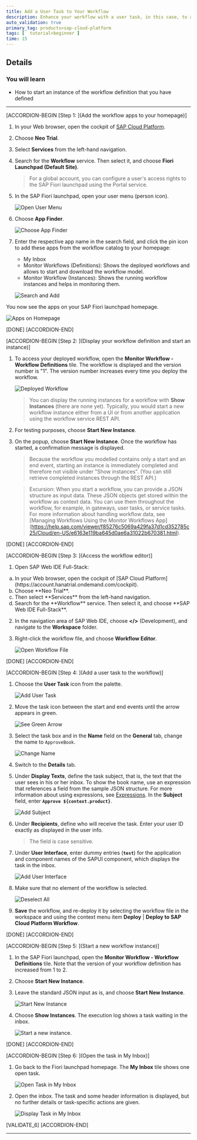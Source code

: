 ```yaml
---
title: Add a User Task to Your Workflow
description: Enhance your workflow with a user task, in this case, to add an approval.
auto_validation: true
primary_tag: products>sap-cloud-platform
tags: [  tutorial>beginner ]
time: 15
---
```


## Details
### You will learn  
  - How to start an instance of the workflow definition that you have defined

---
[ACCORDION-BEGIN [Step 1: ](Add the workflow apps to your homepage)]
1. In your Web browser, open the cockpit of [SAP Cloud Platform](https://account.hanatrial.ondemand.com/cockpit).
2. Choose **Neo Trial**.
3. Select **Services** from the left-hand navigation.
4. Search for the **Workflow** service. Then select it, and choose **Fiori Launchpad (Default Site)**.
    > For a global account, you can configure a user's access rights to the SAP Fiori launchpad using the Portal service.

5. In the SAP Fiori launchpad, open your user menu (person icon).

    ![Open User Menu](open-user-menu.png)

6. Choose **App Finder**.

    ![Choose App Finder](choose-app-finder.png)

7. Enter the respective app name in the search field, and click the pin icon to add these apps from the workflow catalog to your homepage:
      - My Inbox
      - Monitor Workflows (Definitions): Shows the deployed workflows and allows to start and download the workflow model.
      - Monitor Workflow (Instances): Shows the running workflow instances and helps in monitoring them.

    ![Search and Add](search-and-add.png)

You now see the apps on your SAP Fiori launchpad homepage.

  ![Apps on Homepage](apps-homepage.png)

[DONE]
[ACCORDION-END]

[ACCORDION-BEGIN [Step 2: ](Display your workflow definition and start an instance)]
1. To access your deployed workflow, open the **Monitor Workflow - Workflow Definitions** tile.
  The workflow is displayed and the version number is "1". The version number increases every time you deploy the workflow.

    ![Deployed Workflow](deployed-workflow.png)

    > You can display the running instances for a workflow with **Show Instances** (there are none yet). Typically, you would start a new workflow instance either from a UI or from another application using the workflow service REST API.

2. For testing purposes, choose **Start New Instance**.
3. On the popup, choose **Start New Instance**.
   Once the workflow has started, a confirmation message is displayed.

    >Because the workflow you modelled contains only a start and an end event, starting an instance is immediately completed and therefore not visible under "Show instances". (You can still retrieve completed instances through the REST API.)

    >Excursion: When you start a workflow, you can provide a JSON structure as input data. These JSON objects get stored within the workflow as context data. You can use them throughout the workflow, for example, in gateways, user tasks, or service tasks. For more information about handling workflow data, see [Managing Workflows Using the Monitor Workflows App] (https://help.sap.com/viewer/f85276c5069a429fa37d1cd352785c25/Cloud/en-US/e6163e119ba645d0ae6a31022b670381.html).

[DONE]
[ACCORDION-END]

[ACCORDION-BEGIN [Step 3: ](Access the workflow editor)]
1. Open SAP Web IDE Full-Stack:
  <ol type="a"><li>In your Web browser, open the cockpit of [SAP Cloud Platform](https://account.hanatrial.ondemand.com/cockpit).
  </li><li>Choose **Neo Trial**.
  </li><li>Then select **Services** from the left-hand navigation.
  </li><li>Search for the **Workflow** service. Then select it, and choose **SAP Web IDE Full-Stack**.</li></ol>

2. In the navigation area of SAP Web IDE, choose **</>** (Development), and navigate to the **Workspace** folder.

3. Right-click the workflow file, and choose **Workflow Editor**.

    ![Open Workflow File](open-wf-file.png)

[DONE]
[ACCORDION-END]

[ACCORDION-BEGIN [Step 4: ](Add a user task to the workflow)]
1. Choose the **User Task** icon from the palette.

    ![Add User Task](add-user-task-prep.png)

2. Move the task icon between the start and end events until the arrow appears in green.

    ![See Green Arrow](green-arrow.png)

3. Select the task box and in the **Name** field on the **General** tab, change the name to `ApproveBook`.

    ![Change Name](change-name.png)

4. Switch to the **Details** tab.

5. Under **Display Texts**, define the task subject, that is, the text that the user sees in his or her inbox.
   To show the book name, use an expression that references a field from the sample JSON structure. For more information about using expressions, see [Expressions](https://help.sap.com/viewer/f85276c5069a429fa37d1cd352785c25/Cloud/en-US/9f91b1c0fac3414d9cba1015dea381f1.html).
   In the **Subject** field, enter **`Approve ${context.product}`**.

    ![Add Subject](add-subject.png)

6. Under **Recipients**, define who will receive the task. Enter your user ID exactly as displayed in the user info.
    > The field is case sensitive.

7. Under **User Interface**, enter dummy entries (**`test`**) for the application and component names of the SAPUI component, which displays the task in the inbox.

    ![Add User Interface](add-user-interface.png)

8. Make sure that no element of the workflow is selected.

    ![Deselect All](deselect-elements.png)

9. **Save** the workflow, and re-deploy it by selecting the workflow file in the workspace and using the context menu item **Deploy** | **Deploy to SAP Cloud Platform Workflow**.

[DONE]
[ACCORDION-END]

[ACCORDION-BEGIN [Step 5: ](Start a new workflow instance)]
1. In the SAP Fiori launchpad, open the **Monitor Workflow - Workflow Definitions** tile.
   Note that the version of your workflow definition has increased from 1 to 2.

2. Choose **Start New Instance**.

3. Leave the standard JSON input as is, and choose **Start New Instance**.

    ![Start New Instance](start-new-instance.png)

4. Choose **Show Instances**.
   The execution log shows a task waiting in the inbox.

    ![Start a new instance.](start-second-instance.png)

[DONE]
[ACCORDION-END]

[ACCORDION-BEGIN [Step 6: ](Open the task in My Inbox)]
1. Go back to the Fiori launchpad homepage. The **My Inbox** tile shows one open task.

    ![Open Task in My Inbox](open-task.png)

2. Open the inbox. The task and some header information is displayed, but no further details or task-specific actions are given.

    ![Display Task in My Inbox](task-in-inbox.png)

[VALIDATE_6]
[ACCORDION-END]

---
